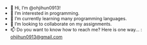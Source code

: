 - 👋 Hi, I’m @ohjihun0913!
- 👀 I’m interested in programming.
- 🌱 I’m currently learning many programming languages.
- 💞️ I’m looking to collaborate on my assignments.
- 📫 Do you want to know how to reach me? Here is one way... : ohjihun0913@gmail.com

<!---
ohjihun0913/ohjihun0913 is a ✨ special ✨ repository because its `README.md` (this file) appears on your GitHub profile.
You can click the Preview link to take a look at your changes.
--->
